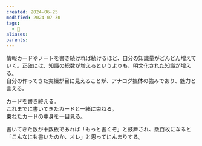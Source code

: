 ```yaml
---
created: 2024-06-25
modified: 2024-07-30
tags:
  - 💭
aliases: 
parents: 
---
```

情報カードやノートを書き続ければ続けるほど、自分の知識量がどんどん増えていく。正確には、知識の総数が増えるというよりも、明文化された知識が増える。  
自分の作ってきた実績が目に見えることが、アナログ媒体の強みであり、魅力と言える。

カードを書き終える。  
これまでに書いてきたカードと一緒に束ねる。  
束ねたカードの中身を一目見る。

書いてきた数が十数枚であれば「もっと書くぞ」と鼓舞され、数百枚になると「こんなにも書いたのか、オレ」と思ってにんまりする。